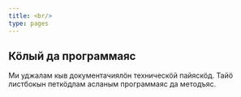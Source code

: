 ```yaml
---
title: <br/>
type: pages
---
```


## Кӧлый да программаяс

Ми уджалам кыв документачиялӧн техническӧй пайяскӧд. Тайӧ листбокын петкӧдлам асланым программаяс да методъяс.